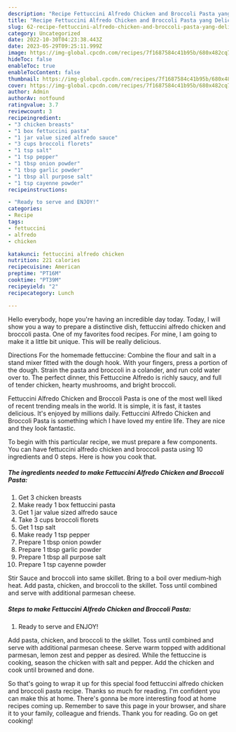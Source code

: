 ```yaml
---
description: "Recipe Fettuccini Alfredo Chicken and Broccoli Pasta yang Delicious}"
title: "Recipe Fettuccini Alfredo Chicken and Broccoli Pasta yang Delicious}"
slug: 62-recipe-fettuccini-alfredo-chicken-and-broccoli-pasta-yang-delicious
category: Uncategorized
date: 2022-10-30T04:23:38.443Z
date: 2023-05-29T09:25:11.999Z
image: https://img-global.cpcdn.com/recipes/7f1687584c41b95b/680x482cq70/fettuccini-alfredo-chicken-and-broccoli-pasta-recipe-main-photo.jpg
hideToc: false
enableToc: true
enableTocContent: false
thumbnail: https://img-global.cpcdn.com/recipes/7f1687584c41b95b/680x482cq70/fettuccini-alfredo-chicken-and-broccoli-pasta-recipe-main-photo.jpg
cover: https://img-global.cpcdn.com/recipes/7f1687584c41b95b/680x482cq70/fettuccini-alfredo-chicken-and-broccoli-pasta-recipe-main-photo.jpg
author: Admin
authorAv: notfound
ratingvalue: 3.7
reviewcount: 3
recipeingredient:
- "3 chicken breasts"
- "1 box fettuccini pasta"
- "1 jar value sized alfredo sauce"
- "3 cups broccoli florets"
- "1 tsp salt"
- "1 tsp pepper"
- "1 tbsp onion powder"
- "1 tbsp garlic powder"
- "1 tbsp all purpose salt"
- "1 tsp cayenne powder"
recipeinstructions:

- "Ready to serve and ENJOY!"
categories:
- Recipe
tags:
- fettuccini
- alfredo
- chicken

katakunci: fettuccini alfredo chicken 
nutrition: 221 calories
recipecuisine: American
preptime: "PT16M"
cooktime: "PT39M"
recipeyield: "2"
recipecategory: Lunch

---
```



Hello everybody, hope you're having an incredible day today. Today, I will show you a way to prepare a distinctive dish, fettuccini alfredo chicken and broccoli pasta. One of my favorites food recipes. For mine, I am going to make it a little bit unique. This will be really delicious.

Directions For the homemade fettuccine: Combine the flour and salt in a stand mixer fitted with the dough hook. With your fingers, press a portion of the dough. Strain the pasta and broccoli in a colander, and run cold water over to. The perfect dinner, this Fettuccine Alfredo is richly saucy, and full of tender chicken, hearty mushrooms, and bright broccoli.

Fettuccini Alfredo Chicken and Broccoli Pasta is one of the most well liked of recent trending meals in the world. It is simple, it is fast, it tastes delicious. It's enjoyed by millions daily. Fettuccini Alfredo Chicken and Broccoli Pasta is something which I have loved my entire life. They are nice and they look fantastic.


To begin with this particular recipe, we must prepare a few components. You can have fettuccini alfredo chicken and broccoli pasta using 10 ingredients and 0 steps. Here is how you cook that.

<!--inarticleads1-->

##### The ingredients needed to make Fettuccini Alfredo Chicken and Broccoli Pasta:

1. Get 3 chicken breasts
1. Make ready 1 box fettuccini pasta
1. Get 1 jar value sized alfredo sauce
1. Take 3 cups broccoli florets
1. Get 1 tsp salt
1. Make ready 1 tsp pepper
1. Prepare 1 tbsp onion powder
1. Prepare 1 tbsp garlic powder
1. Prepare 1 tbsp all purpose salt
1. Prepare 1 tsp cayenne powder


Stir Sauce and broccoli into same skillet. Bring to a boil over medium-high heat. Add pasta, chicken, and broccoli to the skillet. Toss until combined and serve with additional parmesan cheese. 

<!--inarticleads2-->

##### Steps to make Fettuccini Alfredo Chicken and Broccoli Pasta:


1. Ready to serve and ENJOY!

Add pasta, chicken, and broccoli to the skillet. Toss until combined and serve with additional parmesan cheese. Serve warm topped with additional parmesan, lemon zest and pepper as desired. While the fettuccine is cooking, season the chicken with salt and pepper. Add the chicken and cook until browned and done. 

So that's going to wrap it up for this special food fettuccini alfredo chicken and broccoli pasta recipe. Thanks so much for reading. I'm confident you can make this at home. There's gonna be more interesting food at home recipes coming up. Remember to save this page in your browser, and share it to your family, colleague and friends. Thank you for reading. Go on get cooking!
